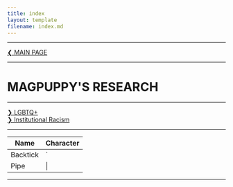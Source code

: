 ```yaml
---
title: index
layout: template
filename: index.md
---
```


- - - -

[❮ MAIN PAGE](index.md)

- - - -

# MAGPUPPY'S RESEARCH

- - - -

[❯ LGBTQ+](lgbtq.md)\
[❯ Institutional Racism](institutionalracism.md)

- - - -

| Name     | Character |
| ---      | ---       |
| Backtick | `         |
| Pipe     | \|        |

- - - -
